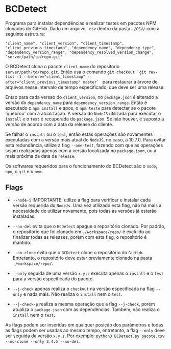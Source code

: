 # BCDetect

Programa para instalar dependências e realizar testes em pacotes NPM clonados do GitHub. Dado um arquivo ```.csv``` dentro da pasta ```./CSV/``` com a seguinte estrutura:

```
"client_name", "client_version", "client_timestamp", "client_previous_timestamp", "dependency_name", "dependency_type", "dependency_version_range", "dependency_resolved_version_change", "server/path/to/repo.git"
```

O BCDetect clona o pacote ```client_name``` do repositorio ```server/path/to/repo.git```. Então usa o comando ```git checkout `git rev-list -1 --before="client_timestamp" --after="client_previous_timestamp" master` ``` para restaurar a árvore de arquivos nesse intervalo de tempo especificado, que deve ser uma release.

Entao para cada versao do ```client_version```, no ```package.json``` é alterado a versão do  ```dependency_name``` para ```dependency_version_range```. Então é executado o ```npm install``` e apos, o ```npm teste``` para detectar se o pacote 'quebrou' com a atualização. A versão do ```NodeJS``` utilizada para executar o ```install``` e o ```test``` é recuperada do ```package.json```. Se não houver, é suposto a versão de acordo com a data da release do cliente.

Se falhar o ```install``` ou o ```test```, então estas operações são novamentes executadas com a versão mais atual do ```NodeJS```, no caso, a 10.7.0. Para evitar esta redundância, utilize a flag ```--one-test```, fazendo com que as operações sejam realizadas apenas com a versão localizada no ```package.json```, ou a mais próxima da data da ```release```.

Os softwares requeridos para o funcionamento do BCDetect são o ```node```, ```npm```, o ```git``` e o ```nvm```.

## Flags

- ```--node-i``` IMPORTANTE: utilize a flag  para verificar e instalar cada versão requerida do ```NodeJs```. Uma vez utilizado esta flag, não há mais a necessidade de utilizar novamente, pois todas as versões já estarão instaladas.

- ```--no-del``` evita que o ```BCDetect``` apague o repositório clonado. Por padrão, o repositório que foi clonado em ```./workspace/repo/``` é excluido ao finalizar todas as releases, porém com esta flag, o repositório é mantido.

- ```--no-clone``` evita que o ```BCDetect``` clone o repositório do ```GitHub```. Entretanto, o repositório deve estar previamente clonado na pasta ```./workspace/repo/```.

- ```--only``` seguida de uma versão ```x.y.z``` executa apenas o ```install``` e o ```test``` para a versão específicada do pacote.

- ```--j-check``` apenas realiza o ```checkout``` na versão especificada na flag ```--only``` e nada mais. Não realiza o ```install``` nem o ```test```.

- ```--j-check-p``` realiza a mesma operação que a flag ```--j-check```, porém atualiza o ```package.json``` com as dependências. Também, não realiza o ```install``` nem o ```test```.

As flags podem ser inseridas em qualquer posição dos parâmetros e todas as flags podem ser usadas ao mesmo tempo, entretanto, a flag ```--only``` deve ser seguida da versão ```x.y.z```. Por exemplo: ```python3 BCDetect.py pacote.csv --no-clone --only 2.4.5 --no-del```.